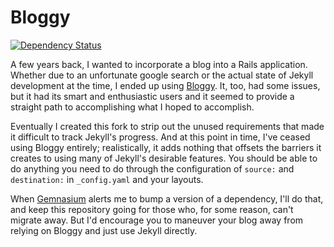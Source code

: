 # Bloggy

[![Dependency Status](https://gemnasium.com/erictheise/bloggy.png)](https://gemnasium.com/erictheise/bloggy)

A few years back, I wanted to incorporate a blog into a Rails application. Whether due to an unfortunate google search
or the actual state of Jekyll development at the time, I ended up using [Bloggy](https://github.com/zbruhnke/bloggy).
It, too, had some issues, but it had its smart and enthusiastic users and it seemed to provide a straight path to
accomplishing what I hoped to accomplish.

Eventually I created this fork to strip out the unused requirements that made it difficult to track Jekyll's progress.
And at this point in time, I've ceased using Bloggy entirely; realistically, it adds nothing that offsets the barriers
it creates to using many of Jekyll's desirable features. You should be able to do anything you need to do through the
configuration of `source:` and `destination:` in `_config.yaml` and your layouts.

When [Gemnasium](http://gemnasium.com/) alerts me to bump a version of a dependency, I'll do that, and keep this
repository going for those who, for some reason, can't migrate away. But I'd encourage you to maneuver your blog away
from relying on Bloggy and just use Jekyll directly.

